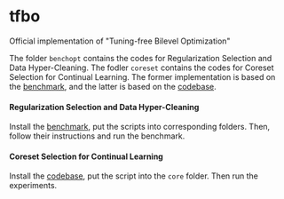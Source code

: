 # tfbo
Official implementation of "Tuning-free Bilevel Optimization"


The folder `benchopt` contains the codes for Regularization Selection and Data Hyper-Cleaning. The fodler `coreset` contains the codes for Coreset Selection for Continual Learning. The former implementation is based on the [benchmark](https://github.com/benchopt/benchmark_bilevel), and the latter is based on the [codebase](https://github.com/MingruiLiu-ML-Lab/Bilevel-Coreset-Selection-via-Regularization).


#### Regularization Selection and Data Hyper-Cleaning
Install the [benchmark](https://github.com/benchopt/benchmark_bilevel), put the scripts into corresponding folders. Then, follow their instructions and run the benchmark.

#### Coreset Selection for Continual Learning
Install the [codebase](https://github.com/MingruiLiu-ML-Lab/Bilevel-Coreset-Selection-via-Regularization), put the script into the `core` folder. Then run the experiments.